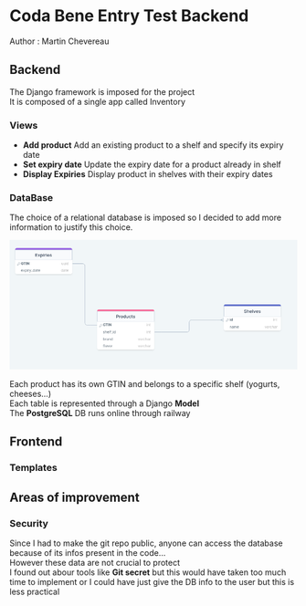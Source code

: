 # Coda Bene Entry Test Backend
Author : Martin Chevereau

## Backend
The Django framework is imposed for the project\
It is composed of a single app called Inventory

### Views
- **Add product** Add an existing product to a shelf and specify its expiry date
- **Set expiry date** Update the expiry date for a product already in shelf
- **Display Expiries** Display product in shelves with their expiry dates
### DataBase
The choice of a relational database is imposed so I decided to add more information to justify this choice.

![DB](./images/DB.png)

Each product has its own GTIN and belongs to a specific shelf (yogurts, cheeses...)\
Each table is represented through a Django **Model**\
The **PostgreSQL** DB runs online through railway

## Frontend
### Templates
## Areas of improvement
### Security 
Since I had to make the git repo public, anyone can access the database because of its infos present in the code...\
However these data are not crucial to protect\
I found out abour tools like **Git secret** but this would have taken too much time to implement or I could have just give the DB info to the user but this is less practical